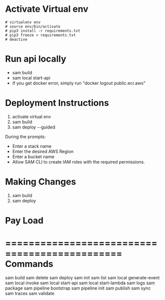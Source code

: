 

# Activate Virtual env
    # virtualenv env
    # source env/bin/activate
    # pip3 install -r requirements.txt
    # pip3 freeze > requirements.txt
    # deactive


# Run api locally
- sam build
- sam local start-api
- If you get docker error, simply run "docker logout public.ecr.aws"

# Deployment Instructions
1. activate virtual env
2. sam build
3. sam deploy --guided

During the prompts:
  * Enter a stack name
  * Enter the desired AWS Region
  * Enter a bucket name
  * Allow SAM CLI to create IAM roles with the required permissions.


# Making Changes
1. sam build
2. sam deploy

# Pay Load
 

==============================================
Commands
==============================================
sam build
sam delete
sam deploy
sam init
sam list
sam local generate-event
sam local invoke
sam local start-api
sam local start-lambda
sam logs
sam package
sam pipeline bootstrap
sam pipeline init
sam publish
sam sync
sam traces
sam validate